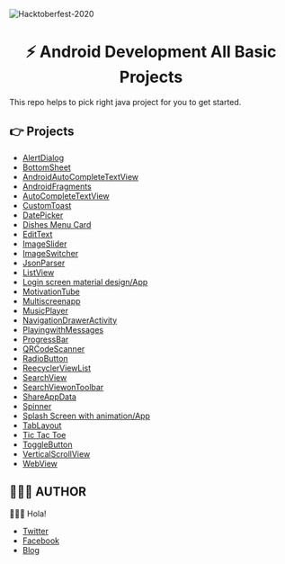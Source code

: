 ![Hacktoberfest-2020](https://i.imgur.com/kbMaC8u.png)


<div align="center">
	<h1>⚡️ Android Development All Basic Projects <br>
</div>

This repo helps to pick right java project for you to get started.

## 👉 Projects

- [AlertDialog](https://github.com/JyotiJauhari/Android-Development-All-Basic-Projects/tree/master/AlertDialog)
- [BottomSheet](https://github.com/ShoaibKakal/Android-Development-All-Basic-Projects/tree/master/BottomSheet)
- [AndroidAutoCompleteTextView](https://github.com/JyotiJauhari/Android-Development-All-Basic-Projects/tree/master/AndroidAutoCompleteTextView)
- [AndroidFragments](https://github.com/JyotiJauhari/Android-Development-All-Basic-Projects/tree/master/AndroidFragments)
- [AutoCompleteTextView](https://github.com/JyotiJauhari/Android-Development-All-Basic-Projects/tree/master/AutoCompleteTextView)
- [CustomToast](https://github.com/JyotiJauhari/Android-Development-All-Basic-Projects/tree/master/CustomToast)
- [DatePicker](https://github.com/JyotiJauhari/Android-Development-All-Basic-Projects/tree/master/DatePicker)
- [Dishes Menu Card](https://github.com/JyotiJauhari/Android-Development-All-Basic-Projects/tree/master/Dishes%20Menu%20Card)
- [EditText](https://github.com/JyotiJauhari/Android-Development-All-Basic-Projects/tree/master/Dishes%20Menu%20Card)
- [ImageSlider](https://github.com/JyotiJauhari/Android-Development-All-Basic-Projects/tree/master/ImageSlider)
- [ImageSwitcher](https://github.com/JyotiJauhari/Android-Development-All-Basic-Projects/tree/master/ImageSwitcher)
- [JsonParser](https://github.com/JyotiJauhari/Android-Development-All-Basic-Projects/tree/master/JsonParser)
- [ListView](https://github.com/JyotiJauhari/Android-Development-All-Basic-Projects/tree/master/ListView)
- [Login screen material design/App](https://github.com/JyotiJauhari/Android-Development-All-Basic-Projects/tree/master/Login%20screen%20material%20design/App)
- [MotivationTube](https://github.com/JyotiJauhari/Android-Development-All-Basic-Projects/tree/master/MotivationTube)
- [Multiscreenapp](https://github.com/JyotiJauhari/Android-Development-All-Basic-Projects/tree/master/Multiscreenapp)
- [MusicPlayer](https://github.com/JyotiJauhari/Android-Development-All-Basic-Projects/tree/master/MusicPlayer)
- [NavigationDrawerActivity](https://github.com/JyotiJauhari/Android-Development-All-Basic-Projects/tree/master/NavigationDrawerActivity)
- [PlayingwithMessages](https://github.com/JyotiJauhari/Android-Development-All-Basic-Projects/tree/master/PlayingwithMessages)
- [ProgressBar](https://github.com/JyotiJauhari/Android-Development-All-Basic-Projects/tree/master/ProgressBar)
- [QRCodeScanner](https://github.com/JyotiJauhari/Android-Development-All-Basic-Projects/tree/master/QRCodeScanner)
- [RadioButton](https://github.com/JyotiJauhari/Android-Development-All-Basic-Projects/tree/master/RadioButton)
- [ReecyclerViewList](https://github.com/JyotiJauhari/Android-Development-All-Basic-Projects/tree/master/ReecyclerViewList)
- [SearchView](https://github.com/JyotiJauhari/Android-Development-All-Basic-Projects/tree/master/SearchView)
- [SearchViewonToolbar](https://github.com/JyotiJauhari/Android-Development-All-Basic-Projects/tree/master/SearchViewonToolbar)
- [ShareAppData](https://github.com/JyotiJauhari/Android-Development-All-Basic-Projects/tree/master/ShareAppData)
- [Spinner](https://github.com/JyotiJauhari/Android-Development-All-Basic-Projects/tree/master/Spinner)
- [Splash Screen with animation/App](https://github.com/JyotiJauhari/Android-Development-All-Basic-Projects/tree/master/Splash%20Screen%20with%20animation/App)
- [TabLayout](https://github.com/JyotiJauhari/Android-Development-All-Basic-Projects/tree/master/TabLayout)
- [Tic Tac Toe](https://github.com/JyotiJauhari/Android-Development-All-Basic-Projects/tree/master/Tic%20Tac%20Toe)
- [ToggleButton](https://github.com/JyotiJauhari/Android-Development-All-Basic-Projects/tree/master/ToggleButton)
- [VerticalScrollView](https://github.com/JyotiJauhari/Android-Development-All-Basic-Projects/tree/master/VerticalScrollView)
- [WebView](https://github.com/JyotiJauhari/Android-Development-All-Basic-Projects/tree/master/WebView)




## 👨🏻‍💻 AUTHOR

🙋🏻‍♂️ Hola!

- [Twitter]()
- [Facebook]()
- [Blog]()
